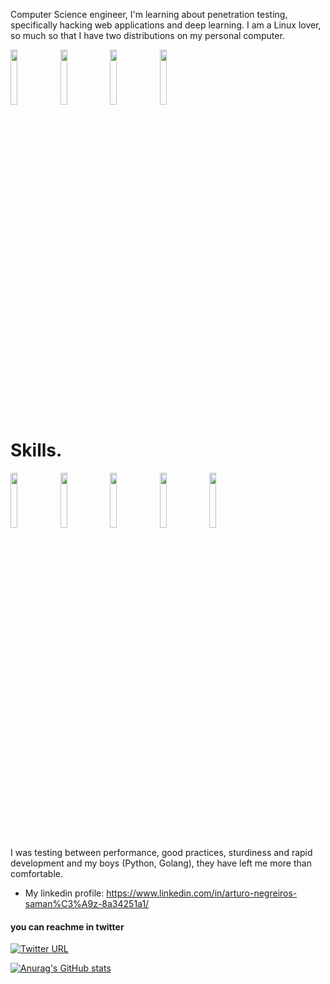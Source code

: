 

Computer Science engineer, I'm learning about penetration testing, specifically hacking web applications and deep learning. I am a Linux lover, so much so that I have two distributions on my personal computer.

<p>
  <img width="15%" src="https://www.vectorlogo.zone/logos/debian/debian-ar21.svg" />
  <img width="15%" src="https://www.vectorlogo.zone/logos/archlinux/archlinux-ar21.svg" />
  <img width="15%" src="https://www.vectorlogo.zone/logos/ubuntu/ubuntu-ar21.svg" />
  <img width="15%" src="https://www.vectorlogo.zone/logos/gnu_bash/gnu_bash-ar21.svg" />
</p>


<strong>Skills.</strong>
=======
<p>
  <img width="15%" src="https://www.vectorlogo.zone/logos/python/python-ar21.svg" />
  <img width="15%" src="https://www.vectorlogo.zone/logos/golang/golang-ar21.svg" />
  <img width="15%" src="https://www.vectorlogo.zone/logos/vuejs/vuejs-ar21.svg" />
  <img width="15%" src="https://www.vectorlogo.zone/logos/linux/linux-ar21.svg" />
  <img width="15%" src="https://www.vectorlogo.zone/logos/docker/docker-ar21.svg" />
</p>


I was testing between performance, good practices, sturdiness and rapid development and my boys (Python, Golang), they have left me more than comfortable.


- My linkedin profile: https://www.linkedin.com/in/arturo-negreiros-saman%C3%A9z-8a34251a1/
#### you can reachme in twitter
[![Twitter URL](https://img.shields.io/twitter/url?style=social&url=https%3A%2F%2Ftwitter.com%2FDevTuron)](https://twitter.com/DevTuron)

[![Anurag's GitHub stats](https://github-readme-stats.vercel.app/api?username=Arturo0911)](https://github.com/anuraghazra/github-readme-stats)
